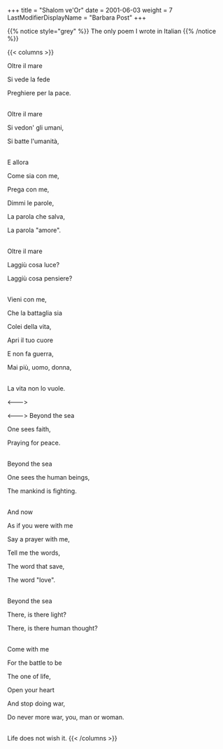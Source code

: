 +++
title = "Shalom ve'Or"
date = 2001-06-03
weight = 7
LastModifierDisplayName = "Barbara Post"
+++


{{% notice style="grey" %}}
The only poem I wrote in Italian
{{% /notice %}}

{{< columns >}}

Oltre il mare

Si vede la fede

Preghiere per la pace.

 \
Oltre il mare

Si vedon' gli umani,

Si batte l'umanità,

 \
E allora

Come sia con me,

Prega con me,

Dimmi le parole,

La parola che salva,

La parola "amore".

 \
Oltre il mare

Laggiù cosa luce?

Laggiù cosa pensiere?

 \
Vieni con me,

Che la battaglia sia

Colei della vita,

Apri il tuo cuore

E non fa guerra,

Mai più, uomo, donna,

 \
La vita non lo vuole.

<--->

<--->
Beyond the sea

One sees faith,

Praying for peace.

 \
Beyond the sea

One sees the human beings,

The mankind is fighting.

 \
And now

As if you were with me

Say a prayer with me,

Tell me the words,

The word that save,

The word "love".

 \
Beyond the sea

There, is there light?

There, is there human thought?

 \
Come with me

For the battle to be

The one of life,

Open your heart

And stop doing war,

Do never more war, you, man or woman.

 \
Life does not wish it.
{{< /columns >}}
